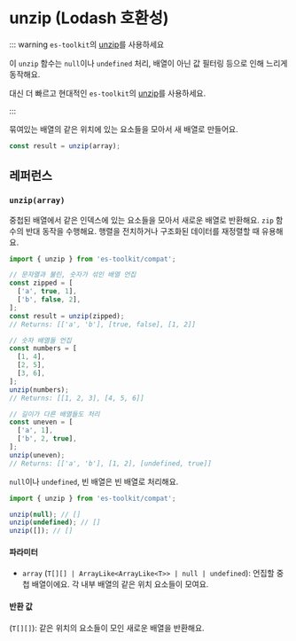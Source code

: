 # unzip (Lodash 호환성)

::: warning `es-toolkit`의 [unzip](../../array/unzip.md)를 사용하세요

이 `unzip` 함수는 `null`이나 `undefined` 처리, 배열이 아닌 값 필터링 등으로 인해 느리게 동작해요.

대신 더 빠르고 현대적인 `es-toolkit`의 [unzip](../../array/unzip.md)를 사용하세요.

:::

묶여있는 배열의 같은 위치에 있는 요소들을 모아서 새 배열로 만들어요.

```typescript
const result = unzip(array);
```

## 레퍼런스

### `unzip(array)`

중첩된 배열에서 같은 인덱스에 있는 요소들을 모아서 새로운 배열로 반환해요. `zip` 함수의 반대 동작을 수행해요. 행렬을 전치하거나 구조화된 데이터를 재정렬할 때 유용해요.

```typescript
import { unzip } from 'es-toolkit/compat';

// 문자열과 불린, 숫자가 섞인 배열 언집
const zipped = [
  ['a', true, 1],
  ['b', false, 2],
];
const result = unzip(zipped);
// Returns: [['a', 'b'], [true, false], [1, 2]]

// 숫자 배열들 언집
const numbers = [
  [1, 4],
  [2, 5],
  [3, 6],
];
unzip(numbers);
// Returns: [[1, 2, 3], [4, 5, 6]]

// 길이가 다른 배열들도 처리
const uneven = [
  ['a', 1],
  ['b', 2, true],
];
unzip(uneven);
// Returns: [['a', 'b'], [1, 2], [undefined, true]]
```

`null`이나 `undefined`, 빈 배열은 빈 배열로 처리해요.

```typescript
import { unzip } from 'es-toolkit/compat';

unzip(null); // []
unzip(undefined); // []
unzip([]); // []
```

#### 파라미터

- `array` (`T[][] | ArrayLike<ArrayLike<T>> | null | undefined`): 언집할 중첩 배열이에요. 각 내부 배열의 같은 위치 요소들이 모여요.

#### 반환 값

(`T[][]`): 같은 위치의 요소들이 모인 새로운 배열을 반환해요.
